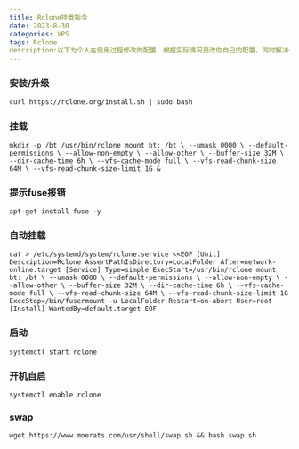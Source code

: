 ```yaml
---
title: Rclone挂载指令
date: 2023-8-30
categories: VPS
tags: Rclone
description:以下为个人在使用过程修改的配置，根据实际情况更改你自己的配置，同时解决一个在安装过程中可能遇到的错误
---
```

### 安装/升级

 `curl https://rclone.org/install.sh | sudo bash`

### 挂载

`mkdir -p /bt
/usr/bin/rclone mount bt: /bt \
 --umask 0000 \
 --default-permissions \
 --allow-non-empty \
 --allow-other \
 --buffer-size 32M \
 --dir-cache-time 6h \
 --vfs-cache-mode full \
 --vfs-read-chunk-size 64M \
 --vfs-read-chunk-size-limit 1G &`
    

### 提示fuse报错

`apt-get install fuse -y`

### 自动挂载

`cat > /etc/systemd/system/rclone.service <<EOF
[Unit]
Description=Rclone
AssertPathIsDirectory=LocalFolder
After=network-online.target
[Service]
Type=simple
ExecStart=/usr/bin/rclone mount bt: /bt \
 --umask 0000 \
 --default-permissions \
 --allow-non-empty \
 --allow-other \
 --buffer-size 32M \
 --dir-cache-time 6h \
 --vfs-cache-mode full \
 --vfs-read-chunk-size 64M \
 --vfs-read-chunk-size-limit 1G
ExecStop=/bin/fusermount -u LocalFolder
Restart=on-abort
User=root
[Install]
WantedBy=default.target
EOF`

### 启动

`systemctl start rclone`

### 开机自启

`systemctl enable rclone`



### swap

`wget https://www.moerats.com/usr/shell/swap.sh && bash swap.sh`
